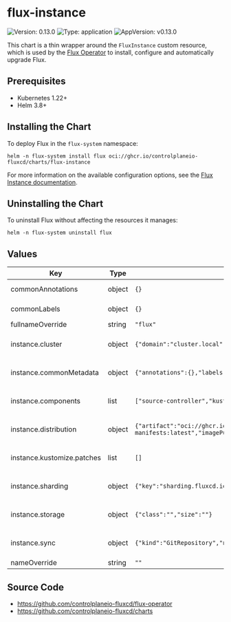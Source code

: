 # flux-instance

![Version: 0.13.0](https://img.shields.io/badge/Version-0.13.0-informational?style=flat-square) ![Type: application](https://img.shields.io/badge/Type-application-informational?style=flat-square) ![AppVersion: v0.13.0](https://img.shields.io/badge/AppVersion-v0.13.0-informational?style=flat-square)

This chart is a thin wrapper around the `FluxInstance` custom resource, which is
used by the [Flux Operator](https://github.com/controlplaneio-fluxcd/flux-operator)
to install, configure and automatically upgrade Flux.

## Prerequisites

- Kubernetes 1.22+
- Helm 3.8+

## Installing the Chart

To deploy Flux in the `flux-system` namespace:

```console
helm -n flux-system install flux oci://ghcr.io/controlplaneio-fluxcd/charts/flux-instance
```

For more information on the available configuration options,
see the [Flux Instance documentation](https://fluxcd.control-plane.io/operator/fluxinstance/).

## Uninstalling the Chart

To uninstall Flux without affecting the resources it manages:

```console
helm -n flux-system uninstall flux
```

## Values

| Key | Type | Default | Description |
|-----|------|---------|-------------|
| commonAnnotations | object | `{}` | Common annotations to add to all deployed objects including pods. |
| commonLabels | object | `{}` | Common labels to add to all deployed objects including pods. |
| fullnameOverride | string | `"flux"` |  |
| instance.cluster | object | `{"domain":"cluster.local","multitenant":false,"networkPolicy":true,"tenantDefaultServiceAccount":"default","type":"kubernetes"}` | Cluster https://fluxcd.control-plane.io/operator/fluxinstance/#cluster-configuration |
| instance.commonMetadata | object | `{"annotations":{},"labels":{}}` | Common metadata https://fluxcd.control-plane.io/operator/fluxinstance/#common-metadata |
| instance.components | list | `["source-controller","kustomize-controller","helm-controller","notification-controller"]` | Components https://fluxcd.control-plane.io/operator/fluxinstance/#components-configuration |
| instance.distribution | object | `{"artifact":"oci://ghcr.io/controlplaneio-fluxcd/flux-operator-manifests:latest","imagePullSecret":"","registry":"ghcr.io/fluxcd","version":"2.x"}` | Distribution https://fluxcd.control-plane.io/operator/fluxinstance/#distribution-configuration |
| instance.kustomize.patches | list | `[]` | Kustomize patches https://fluxcd.control-plane.io/operator/fluxinstance/#kustomize-patches |
| instance.sharding | object | `{"key":"sharding.fluxcd.io/key","shards":[]}` | Sharding https://fluxcd.control-plane.io/operator/fluxinstance/#sharding-configuration |
| instance.storage | object | `{"class":"","size":""}` | Storage https://fluxcd.control-plane.io/operator/fluxinstance/#storage-configuration |
| instance.sync | object | `{"kind":"GitRepository","name":"","path":"","pullSecret":"","ref":"","url":""}` | Sync https://fluxcd.control-plane.io/operator/fluxinstance/#sync-configuration |
| nameOverride | string | `""` |  |

## Source Code

* <https://github.com/controlplaneio-fluxcd/flux-operator>
* <https://github.com/controlplaneio-fluxcd/charts>

